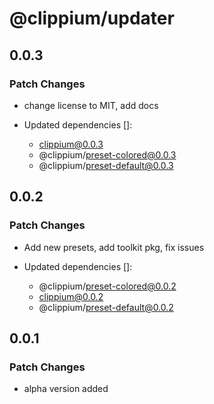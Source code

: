 # @clippium/updater

## 0.0.3

### Patch Changes

- change license to MIT, add docs

- Updated dependencies []:
  - clippium@0.0.3
  - @clippium/preset-colored@0.0.3
  - @clippium/preset-default@0.0.3

## 0.0.2

### Patch Changes

- Add new presets, add toolkit pkg, fix issues

- Updated dependencies []:
  - @clippium/preset-colored@0.0.2
  - clippium@0.0.2
  - @clippium/preset-default@0.0.2

## 0.0.1

### Patch Changes

- alpha version added
